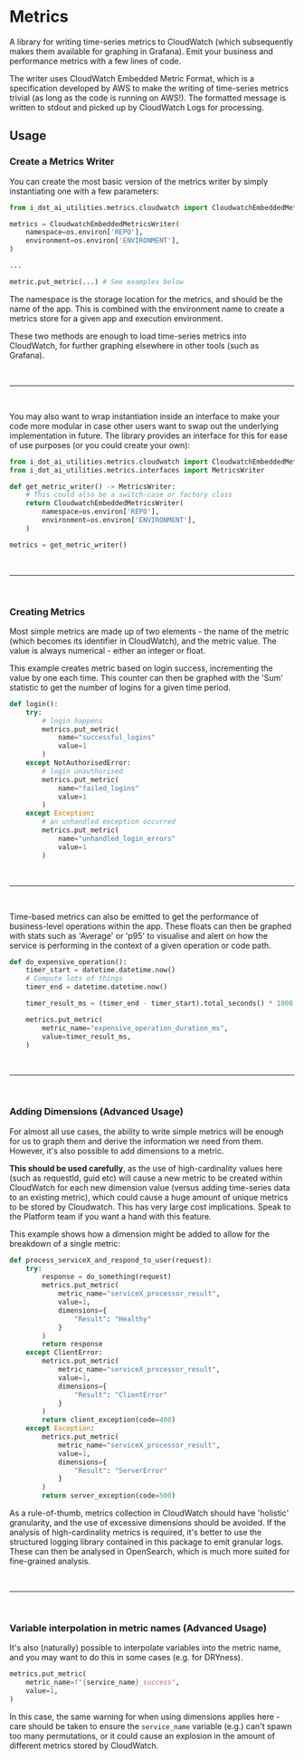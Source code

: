 # Metrics

A library for writing time-series metrics to CloudWatch (which subsequently makes them available for graphing in Grafana). Emit your business and performance metrics with a few lines of code.

The writer uses CloudWatch Embedded Metric Format, which is a specification developed by AWS to make the writing of time-series metrics trivial (as long as the code is running on AWS!). The formatted message is written to stdout and picked up by CloudWatch Logs for processing.

## Usage

### Create a Metrics Writer

You can create the most basic version of the metrics writer by simply instantiating one with a few parameters:
```python
from i_dot_ai_utilities.metrics.cloudwatch import CloudwatchEmbeddedMetricsWriter

metrics = CloudwatchEmbeddedMetricsWriter(
    namespace=os.environ['REPO'],
    environment=os.environ['ENVIRONMENT'],
)

...

metric.put_metric(...) # See examples below
```

The namespace is the storage location for the metrics, and should be the name of the app. This is combined with the environment name to create a metrics store for a given app and execution environment.

These two methods are enough to load time-series metrics into CloudWatch, for further graphing elsewhere in other tools (such as Grafana).

<br>

***

<br>

You may also want to wrap instantiation inside an interface to make your code more modular in case other users want to swap out the underlying implementation in future. The library provides an interface for this for ease of use purposes (or you could create your own):
```python
from i_dot_ai_utilities.metrics.cloudwatch import CloudwatchEmbeddedMetricsWriter
from i_dot_ai_utilities.metrics.interfaces import MetricsWriter

def get_metric_writer() -> MetricsWriter:
    # This could also be a switch-case or factory class
    return CloudwatchEmbeddedMetricsWriter(
        namespace=os.environ['REPO'],
        environment=os.environ['ENVIRONMENT'],
    )

metrics = get_metric_writer()
```

<br>

***

<br>

### Creating Metrics

Most simple metrics are made up of two elements - the name of the metric (which becomes its identifier in CloudWatch), and the metric value. The value is always numerical - either an integer or float.

This example creates metric based on login success, incrementing the value by one each time. This counter can then be graphed with the 'Sum' statistic to get the number of logins for a given time period.
```python
def login():
    try:
        # login happens
        metrics.put_metric(
            name="successful_logins"
            value=1
        )
    except NotAuthorisedError:
        # login unauthorised
        metrics.put_metric(
            name="failed_logins"
            value=1
        )
    except Exception:
        # an unhandled exception occurred
        metrics.put_metric(
            name="unhandled_login_errors"
            value=1
        )
```

<br>

***

<br>

Time-based metrics can also be emitted to get the performance of business-level operations within the app. These floats can then be graphed with stats such as 'Average' or 'p95' to visualise and alert on how the service is performing in the context of a given operation or code path.
```python
def do_expensive_operation():
    timer_start = datetime.datetime.now()
    # Compute lots of things
    timer_end = datetime.datetime.now()

    timer_result_ms = (timer_end - timer_start).total_seconds() * 1000

    metrics.put_metric(
        metric_name="expensive_operation_duration_ms",
        value=timer_result_ms,
    )
```

<br>

***

<br>

### Adding Dimensions (Advanced Usage)

For almost all use cases, the ability to write simple metrics will be enough for us to graph them and derive the information we need from them. However, it's also possible to add dimensions to a metric.

**This should be used carefully**, as the use of high-cardinality values here (such as requestId, guid etc) will cause a new metric to be created within CloudWatch for each new dimension value (versus adding time-series data to an existing metric), which could cause a huge amount of unique metrics to be stored by Cloudwatch. This has very large cost implications. Speak to the Platform team if you want a hand with this feature.

This example shows how a dimension might be added to allow for the breakdown of a single metric:
```python
def process_serviceX_and_respond_to_user(request):
    try:
        response = do_something(request)
        metrics.put_metric(
            metric_name="serviceX_processor_result",
            value=1,
            dimensions={
                "Result": "Healthy"
            }
        )
        return response
    except ClientError:
        metrics.put_metric(
            metric_name="serviceX_processor_result",
            value=1,
            dimensions={
                "Result": "ClientError"
            }
        )
        return client_exception(code=400)
    except Exception:
        metrics.put_metric(
            metric_name="serviceX_processor_result",
            value=1,
            dimensions={
                "Result": "ServerError"
            }
        )
        return server_exception(code=500)
```

As a rule-of-thumb, metrics collection in CloudWatch should have 'holistic' granularity, and the use of excessive dimensions should be avoided. If the analysis of high-cardinality metrics is required, it's better to use the structured logging library contained in this package to emit granular logs. These can then be analysed in OpenSearch, which is much more suited for fine-grained analysis.

<br>

***

<br>

### Variable interpolation in metric names (Advanced Usage)

It's also (naturally) possible to interpolate variables into the metric name, and you may want to do this in some cases (e.g. for DRYness).

```python
metrics.put_metric(
    metric_name=f"{service_name}_success",
    value=1,
)
```

In this case, the same warning for when using dimensions applies here - care should be taken to ensure the `service_name` variable (e.g.) can't spawn too many permutations, or it could cause an explosion in the amount of different metrics stored by CloudWatch.
